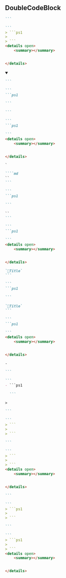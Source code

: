 ## DoubleCodeBlock
````md
```

```
> ```ps1
> 
> ```
<details open>
    <summary></summary>


</details>
````
<details open>
    <summary></summary>


````md
```

```
```ps1

```
````
````md
```

```
```ps1

```
<details open>
    <summary></summary>


</details>
````

`` ` ``
````md
````md
``
```

```
```ps1

```
````
````md
``
```

```
```ps1

```
<details open>
    <summary></summary>


</details>
````
````md
`📌Title`
```

```
```ps1

```
````
````md
`📌Title`
```

```
```ps1

```
<details open>
    <summary></summary>


</details>
````


`-`
````md
```

```
- ```ps1
  
  ```
````


`>`
````md
```

```
> ```
> 
> ```
````
````md
```

```
> ```
> 
> ```
<details open>
    <summary></summary>


</details>
````


````md
```

```
> ```ps1
> 
> ```
````
````md
```

```
> ```ps1
> 
> ```
<details open>
    <summary></summary>


</details>
````
</details>
